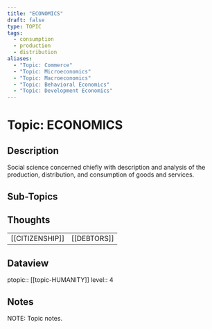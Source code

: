 ```yaml
---
title: "ECONOMICS"
draft: false
type: TOPIC
tags:
  - consumption
  - production
  - distribution
aliases:
  - "Topic: Commerce"
  - "Topic: Microeconomics"
  - "Topic: Macroeconomics"
  - "Topic: Behavioral Economics"
  - "Topic: Development Economics"
---
```

# Topic: ECONOMICS
## Description
Social science concerned chiefly with description and analysis of the production, distribution, and consumption of goods and services.

## Sub-Topics


## Thoughts
|     |     |
| --- | --- |
| [[CITIZENSHIP]] | [[DEBTORS]] |

## Dataview
ptopic:: [[topic-HUMANITY]]
level:: 4

## Notes
NOTE: Topic notes.
